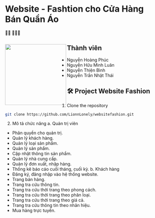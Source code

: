 # Website - Fashtion cho Cửa Hàng Bán Quần Áo
👋🏾 👩🏾‍💻

## Thành viên <a href="https://github.com/paulnguyen-mn"><img align="left" width="auto" height="200" src="https://res.cloudinary.com/easy-frontend/image/upload/v1598840300/blog/programming_hgngx9.png"></a>
- Nguyễn Hoàng Phúc
- Nguyễn Hữu Minh Luân
- Nguyễn Thiện Bình
- Nguyễn Trần Nhật Thái
##

## 🛠️ Project Website Fashion
1. Clone the repository
```bash
git clone https://github.com/LionnLonely/websitefashion.git
```

2. Mô tả chức năng
a. Quản trị viên
- Phân quyền cho quản trị.
- Quản lý khách hàng.
- Quản lý loại sản phẩm.
- Quản lý sản phẩm.
- Cập nhật thông tin sản phẩm.
- Quản lý nhà cung cấp.
- Quản lý đơn xuất, nhập hàng.
- Thống kê báo cáo cuối tháng, cuối kỳ.
b. Khách hàng
- Đăng ký, đăng nhập vào hệ thống website.
- Trang bán hàng.
- Trang tra cứu thông tin.
- Trang tra cứu thời trang theo phong cách.
- Trang tra cứu thời trang theo phân loại.
- Trang tra cứu thời trang theo giá cả.
- Trang tra cứu thông tin theo nhãn hiệu.
- Mua hàng trực tuyến.

